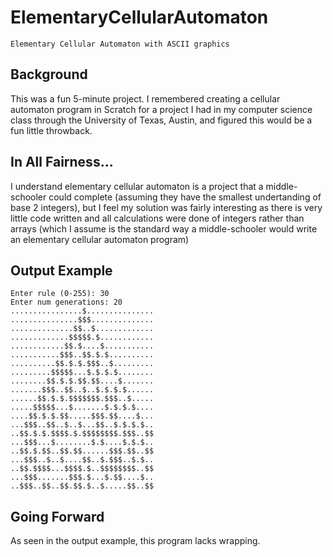 # ElementaryCellularAutomaton

`Elementary Cellular Automaton with ASCII graphics`

## Background
This was a fun 5-minute project. I remembered creating a cellular automaton program in Scratch for a
project I had in my computer science class through the University of Texas, Austin, and figured this would
be a fun little throwback.

## In All Fairness...
I understand elementary cellular automaton is a project that a middle-schooler could
complete (assuming they have the smallest undertanding of base 2 integers), but I feel my solution was fairly
interesting as there is very little code written and all calculations were done of integers rather than arrays 
(which I assume is the standard way a middle-schooler would write an elementary cellular automaton program)

## Output Example


    Enter rule (0-255): 30
    Enter num generations: 20
    ................$...............
    ...............$$$..............
    ..............$$..$.............
    .............$$$$$.$............
    ............$$.$....$...........
    ...........$$$..$$.$.$..........
    ..........$$.$.$.$$$..$.........
    .........$$$$$...$.$.$.$........
    ........$$.$.$.$$.$$....$.......
    .......$$$..$$..$..$.$.$.$......
    ......$$.$.$.$$$$$$$.$$$..$.....
    .....$$$$$...$.......$.$.$.$....
    ....$$.$.$.$$.....$$$.$$....$...
    ...$$$..$$..$..$...$$..$.$.$.$..
    ..$$.$.$.$$$$.$.$$$$$$$$.$$$..$$
    ...$$$...$........$.$....$.$.$..
    ..$$.$.$$..$$.$$......$$$.$$..$$
    ...$$$..$..$....$$..$.$$$..$.$..
    ..$$.$$$$...$$$$.$..$$$$$$$$..$$
    ...$$$.......$$$.$...$.$$....$..
    ..$$$..$$..$$.$$.$..$.....$$..$$

## Going Forward

As seen in the output example, this program lacks wrapping.


